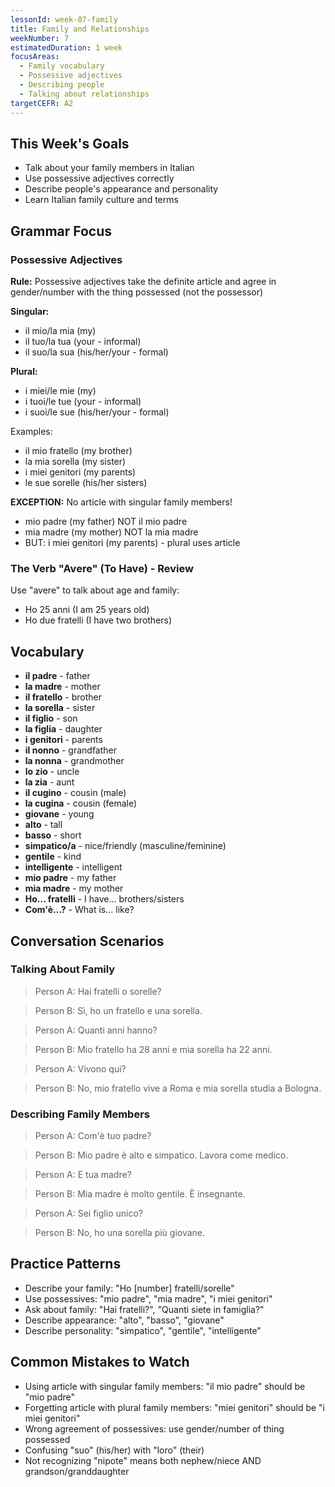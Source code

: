 ```yaml
---
lessonId: week-07-family
title: Family and Relationships
weekNumber: 7
estimatedDuration: 1 week
focusAreas:
  - Family vocabulary
  - Possessive adjectives
  - Describing people
  - Talking about relationships
targetCEFR: A2
---
```


## This Week's Goals

- Talk about your family members in Italian
- Use possessive adjectives correctly
- Describe people's appearance and personality
- Learn Italian family culture and terms

## Grammar Focus

### Possessive Adjectives

**Rule:** Possessive adjectives take the definite article and agree in gender/number with the thing possessed (not the possessor)

**Singular:**
- il mio/la mia (my)
- il tuo/la tua (your - informal)
- il suo/la sua (his/her/your - formal)

**Plural:**
- i miei/le mie (my)
- i tuoi/le tue (your - informal)
- i suoi/le sue (his/her/your - formal)

Examples:
- il mio fratello (my brother)
- la mia sorella (my sister)
- i miei genitori (my parents)
- le sue sorelle (his/her sisters)

**EXCEPTION:** No article with singular family members!
- mio padre (my father) NOT il mio padre
- mia madre (my mother) NOT la mia madre
- BUT: i miei genitori (my parents) - plural uses article

### The Verb "Avere" (To Have) - Review

Use "avere" to talk about age and family:
- Ho 25 anni (I am 25 years old)
- Ho due fratelli (I have two brothers)

## Vocabulary

- **il padre** - father
- **la madre** - mother
- **il fratello** - brother
- **la sorella** - sister
- **il figlio** - son
- **la figlia** - daughter
- **i genitori** - parents
- **il nonno** - grandfather
- **la nonna** - grandmother
- **lo zio** - uncle
- **la zia** - aunt
- **il cugino** - cousin (male)
- **la cugina** - cousin (female)
- **giovane** - young
- **alto** - tall
- **basso** - short
- **simpatico/a** - nice/friendly (masculine/feminine)
- **gentile** - kind
- **intelligente** - intelligent
- **mio padre** - my father
- **mia madre** - my mother
- **Ho... fratelli** - I have... brothers/sisters
- **Com'è...?** - What is... like?

## Conversation Scenarios

### Talking About Family

> Person A: Hai fratelli o sorelle?

> Person B: Sì, ho un fratello e una sorella.

> Person A: Quanti anni hanno?

> Person B: Mio fratello ha 28 anni e mia sorella ha 22 anni.

> Person A: Vivono qui?

> Person B: No, mio fratello vive a Roma e mia sorella studia a Bologna.

### Describing Family Members

> Person A: Com'è tuo padre?

> Person B: Mio padre è alto e simpatico. Lavora come medico.

> Person A: E tua madre?

> Person B: Mia madre è molto gentile. È insegnante.

> Person A: Sei figlio unico?

> Person B: No, ho una sorella più giovane.

## Practice Patterns

- Describe your family: "Ho [number] fratelli/sorelle"
- Use possessives: "mio padre", "mia madre", "i miei genitori"
- Ask about family: "Hai fratelli?", "Quanti siete in famiglia?"
- Describe appearance: "alto", "basso", "giovane"
- Describe personality: "simpatico", "gentile", "intelligente"

## Common Mistakes to Watch

- Using article with singular family members: "il mio padre" should be "mio padre"
- Forgetting article with plural family members: "miei genitori" should be "i miei genitori"
- Wrong agreement of possessives: use gender/number of thing possessed
- Confusing "suo" (his/her) with "loro" (their)
- Not recognizing "nipote" means both nephew/niece AND grandson/granddaughter
